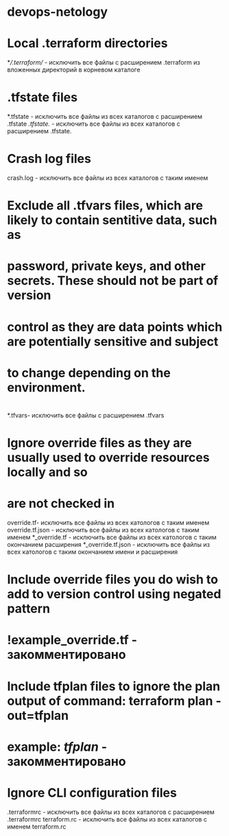 # devops-netology

# Local .terraform directories
**/.terraform/* - исключить все файлы с расширением .terraform из вложенных директорий в корневом каталоге

# .tfstate files
*.tfstate - исключить все файлы из всех каталогов с расширением .tfstate 
*.tfstate.* - исключить все файлы из всех каталогов с расширением .tfstate.

# Crash log files
crash.log - исключить все файлы из всех каталогов с таким именем

# Exclude all .tfvars files, which are likely to contain sentitive data, such as
# password, private keys, and other secrets. These should not be part of version
# control as they are data points which are potentially sensitive and subject
# to change depending on the environment.
#
*.tfvars-  исключить все файлы с расширением .tfvars

# Ignore override files as they are usually used to override resources locally and so
# are not checked in
override.tf-  исключить все файлы из всех катологов с таким именем
override.tf.json -  исключить все файлы из всех катологов с таким именем
*_override.tf -  исключить все файлы из всех катологов с таким окончанием расширения
*_override.tf.json -  исключить все файлы из всех катологов с таким окончанием имени и расширения

# Include override files you do wish to add to version control using negated pattern
#
# !example_override.tf - закомментировано

# Include tfplan files to ignore the plan output of command: terraform plan -out=tfplan
# example: *tfplan* -  закомментировано

# Ignore CLI configuration files
.terraformrc -  исключить все файлы из всех каталогов с расширением .terraformrc
terraform.rc -  исключить все файлы из всех каталогов с именем terraform.rc
